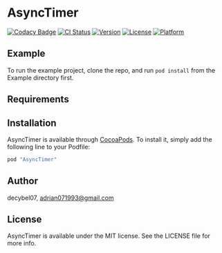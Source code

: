 # AsyncTimer

[![Codacy Badge](https://api.codacy.com/project/badge/Grade/63d5b063f7ba44dfb4d96447886aff3a)](https://www.codacy.com/app/Decybel07/AsyncTimer?utm_source=github.com&utm_medium=referral&utm_content=Decybel07/AsyncTimer&utm_campaign=badger)
[![CI Status](http://img.shields.io/travis/decybel07/AsyncTimer.svg?style=flat)](https://travis-ci.org/decybel07/AsyncTimer)
[![Version](https://img.shields.io/cocoapods/v/AsyncTimer.svg?style=flat)](http://cocoapods.org/pods/AsyncTimer)
[![License](https://img.shields.io/cocoapods/l/AsyncTimer.svg?style=flat)](http://cocoapods.org/pods/AsyncTimer)
[![Platform](https://img.shields.io/cocoapods/p/AsyncTimer.svg?style=flat)](http://cocoapods.org/pods/AsyncTimer)

## Example

To run the example project, clone the repo, and run `pod install` from the Example directory first.

## Requirements

## Installation

AsyncTimer is available through [CocoaPods](http://cocoapods.org). To install
it, simply add the following line to your Podfile:

```ruby
pod "AsyncTimer"
```

## Author

decybel07, adrian071993@gmail.com

## License

AsyncTimer is available under the MIT license. See the LICENSE file for more info.

